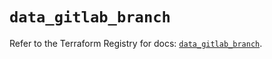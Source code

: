 # `data_gitlab_branch`

Refer to the Terraform Registry for docs: [`data_gitlab_branch`](https://registry.terraform.io/providers/gitlabhq/gitlab/16.8.0/docs/data-sources/branch).

